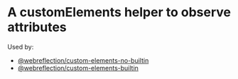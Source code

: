 # A customElements helper to observe attributes

Used by:

  * [@webreflection/custom-elements-no-builtin](https://github.com/WebReflection/custom-elements-no-builtin#readme)
  * [@webreflection/custom-elements-builtin](https://github.com/WebReflection/custom-elements-builtin#readme)
